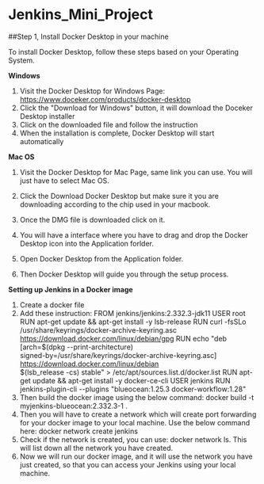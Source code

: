 # Jenkins_Mini_Project

##Step 1, Install Docker Desktop in your machine

To install Docker Desktop, follow these steps based on your Operating System.

**Windows**

1. Visit the Docker Desktop for Windows Page: https://www.doceker.com/products/docker-desktop
2. Click the "Download for Windows" button, it will download the Doceker Desktop installer
3. Click on the downloaded file and follow the instruction
4. When the installation is complete, Docker Desktop will start automatically

**Mac OS**

1. Visit the Docker Desktop for Mac Page, same link you can use.
   You will just have to select Mac OS.
2. Click the Download Docker Desktop but make sure it you are downloading according to the chip used in your macbook.

3. Once the DMG file is downloaded click on it.
4. You will have a interface where you have to drag and drop the Docker Desktop icon into the Application forlder.
5. Open Docker Desktop from the Application folder.
6. Then Docker Desktop will guide you through the setup process.

**Setting up Jenkins in a Docker image**
1. Create a docker file
2. Add these instruction:
FROM jenkins/jenkins:2.332.3-jdk11
USER root
RUN apt-get update && apt-get install -y lsb-release
RUN curl -fsSLo /usr/share/keyrings/docker-archive-keyring.asc \
  https://download.docker.com/linux/debian/gpg
RUN echo "deb [arch=$(dpkg --print-architecture) \
  signed-by=/usr/share/keyrings/docker-archive-keyring.asc] \
  https://download.docker.com/linux/debian \
  $(lsb_release -cs) stable" > /etc/apt/sources.list.d/docker.list
RUN apt-get update && apt-get install -y docker-ce-cli
USER jenkins
RUN jenkins-plugin-cli --plugins "blueocean:1.25.3 docker-workflow:1.28"
3. Then build the docker image using the below command:
docker build -t myjenkins-blueocean:2.332.3-1 .
4. Then you will have to create a network which will create port forwarding for your docker image to your local machine.
Use the below command here:
docker network create jenkins
5. Check if the network is created, you can use: docker network ls.
This will list down all the network you have created.
6. Now we will run our docker image, and it will use the network you have just created, so that you can access your Jenkins using your local machine.


